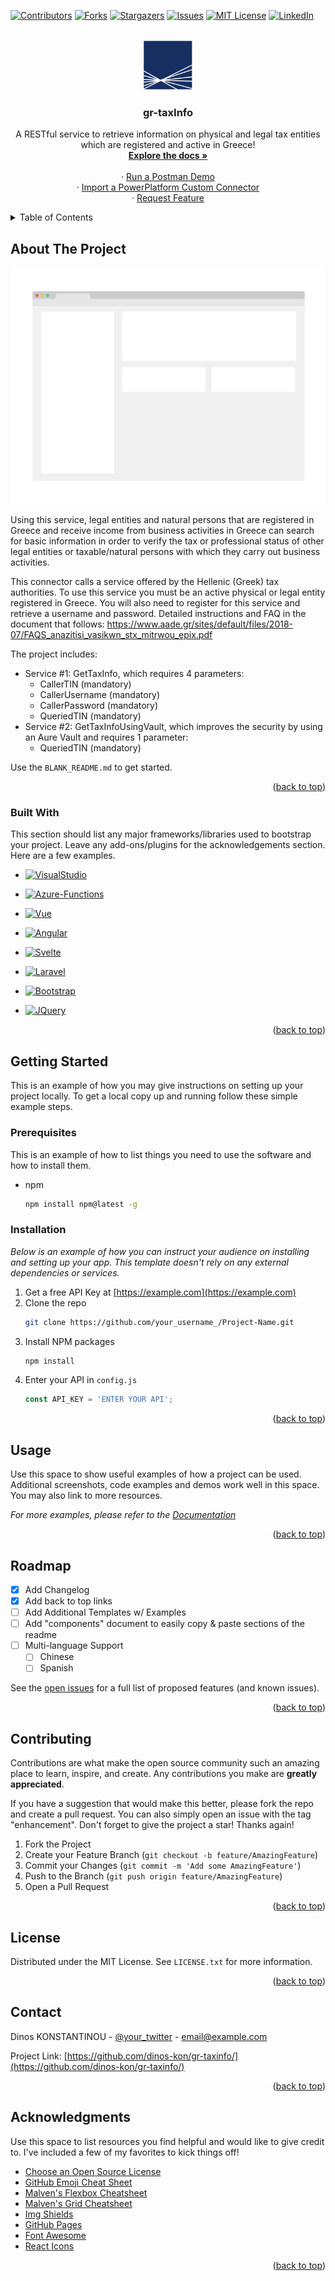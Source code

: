 <!-- Improved compatibility of back to top link: See: https://github.com/dinos-kon/gr-taxinfo/pull/73 -->
<a name="readme-top"></a>
<!--
*** Thanks for checking out the Best-README-Template. If you have a suggestion
*** that would make this better, please fork the repo and create a pull request
*** or simply open an issue with the tag "enhancement".
*** Don't forget to give the project a star!
*** Thanks again! Now go create something AMAZING! :D
-->



<!-- PROJECT SHIELDS -->
<!--
*** I'm using markdown "reference style" links for readability.
*** Reference links are enclosed in brackets [ ] instead of parentheses ( ).
*** See the bottom of this document for the declaration of the reference variables
*** for contributors-url, forks-url, etc. This is an optional, concise syntax you may use.
*** https://www.markdownguide.org/basic-syntax/#reference-style-links
-->
[![Contributors][contributors-shield]][contributors-url]
[![Forks][forks-shield]][forks-url]
[![Stargazers][stars-shield]][stars-url]
[![Issues][issues-shield]][issues-url]
[![MIT License][license-shield]][license-url]
[![LinkedIn][linkedin-shield]][linkedin-url]



<!-- PROJECT LOGO -->
<br />
<div align="center">
  <a href="https://github.com/dinos-kon/gr-taxinfo">
    <img src="images/aade-logo-greece.png" alt="Logo of aade.gr" width="80" height="80">
  </a>

  <h3 align="center">gr-taxInfo</h3>

  <p align="center">
    A RESTful service to retrieve information on physical and legal tax entities which are registered and active in Greece!
    <br />
    <a href="https://github.com/dinos-kon/gr-taxinfo"><strong>Explore the docs »</strong></a>
    <br /><br />
    ·
    <a href="https://github.com/dinos-kon/gr-taxinfo/Postman">Run a Postman Demo</a>
    <br />
    ·
    <a href="https://github.com/dinos-kon/gr-taxinfo/CustomConnector">Import a PowerPlatform Custom Connector</a>
    <br />
    ·
    <a href="https://github.com/dinos-kon/gr-taxinfo/issues">Request Feature</a>
  </p>
</div>



<!-- TABLE OF CONTENTS -->
<details>
  <summary>Table of Contents</summary>
  <ol>
    <li>
      <a href="#about-the-project">About The Project</a>
      <ul>
        <li><a href="#built-with">Built With</a></li>
      </ul>
    </li>
    <li>
      <a href="#getting-started">Getting Started</a>
      <ul>
        <li><a href="#prerequisites">Prerequisites</a></li>
        <li><a href="#installation">Installation</a></li>
      </ul>
    </li>
    <li><a href="#usage">Usage</a></li>
    <li><a href="#roadmap">Roadmap</a></li>
    <li><a href="#contributing">Contributing</a></li>
    <li><a href="#license">License</a></li>
    <li><a href="#contact">Contact</a></li>
    <li><a href="#acknowledgments">Acknowledgments</a></li>
  </ol>
</details>



<!-- ABOUT THE PROJECT -->
## About The Project

[![Product Name Screen Shot][product-screenshot]](https://example.com)

Using this service, legal entities and natural persons that are registered in Greece and receive income from business activities in Greece can search for basic information in order to verify the tax or professional status of other legal entities or taxable/natural persons with which they carry out business activities.

This connector calls a service offered by the Hellenic (Greek) tax authorities. To use this service you must be an active physical or legal entity registered in Greece. You will also need to register for this service and retrieve a username and password. Detailed instructions and FAQ in the document that follows: https://www.aade.gr/sites/default/files/2018-07/FAQS_anazitisi_vasikwn_stx_mitrwou_epix.pdf

The project includes:
* Service #1: GetTaxInfo, which requires 4 parameters:
  * CallerTIN (mandatory)
  * CallerUsername (mandatory)
  * CallerPassword (mandatory)
  * QueriedTIN (mandatory)
* Service #2: GetTaxInfoUsingVault, which improves the security by using an Aure Vault and requires 1 parameter:
  * QueriedTIN (mandatory)

Use the `BLANK_README.md` to get started.

<p align="right">(<a href="#readme-top">back to top</a>)</p>



### Built With

This section should list any major frameworks/libraries used to bootstrap your project. Leave any add-ons/plugins for the acknowledgements section. Here are a few examples.

* [![VisualStudio][VisualStudio-img]][VisualStudio-url]
* [![Azure-Functions][Azure-Functions]][Azure-Functions-url]


* [![Vue][Vue.js]][Vue-url]
* [![Angular][Angular.io]][Angular-url]
* [![Svelte][Svelte.dev]][Svelte-url]
* [![Laravel][Laravel.com]][Laravel-url]
* [![Bootstrap][Bootstrap.com]][Bootstrap-url]
* [![JQuery][JQuery.com]][JQuery-url]

<p align="right">(<a href="#readme-top">back to top</a>)</p>



<!-- GETTING STARTED -->
## Getting Started

This is an example of how you may give instructions on setting up your project locally.
To get a local copy up and running follow these simple example steps.

### Prerequisites

This is an example of how to list things you need to use the software and how to install them.
* npm
  ```sh
  npm install npm@latest -g
  ```

### Installation

_Below is an example of how you can instruct your audience on installing and setting up your app. This template doesn't rely on any external dependencies or services._

1. Get a free API Key at [https://example.com](https://example.com)
2. Clone the repo
   ```sh
   git clone https://github.com/your_username_/Project-Name.git
   ```
3. Install NPM packages
   ```sh
   npm install
   ```
4. Enter your API in `config.js`
   ```js
   const API_KEY = 'ENTER YOUR API';
   ```

<p align="right">(<a href="#readme-top">back to top</a>)</p>



<!-- USAGE EXAMPLES -->
## Usage

Use this space to show useful examples of how a project can be used. Additional screenshots, code examples and demos work well in this space. You may also link to more resources.

_For more examples, please refer to the [Documentation](https://example.com)_

<p align="right">(<a href="#readme-top">back to top</a>)</p>



<!-- ROADMAP -->
## Roadmap

- [x] Add Changelog
- [x] Add back to top links
- [ ] Add Additional Templates w/ Examples
- [ ] Add "components" document to easily copy & paste sections of the readme
- [ ] Multi-language Support
    - [ ] Chinese
    - [ ] Spanish

See the [open issues](https://github.com/dinos-kon/gr-taxinfo/issues) for a full list of proposed features (and known issues).

<p align="right">(<a href="#readme-top">back to top</a>)</p>



<!-- CONTRIBUTING -->
## Contributing

Contributions are what make the open source community such an amazing place to learn, inspire, and create. Any contributions you make are **greatly appreciated**.

If you have a suggestion that would make this better, please fork the repo and create a pull request. You can also simply open an issue with the tag "enhancement".
Don't forget to give the project a star! Thanks again!

1. Fork the Project
2. Create your Feature Branch (`git checkout -b feature/AmazingFeature`)
3. Commit your Changes (`git commit -m 'Add some AmazingFeature'`)
4. Push to the Branch (`git push origin feature/AmazingFeature`)
5. Open a Pull Request

<p align="right">(<a href="#readme-top">back to top</a>)</p>



<!-- LICENSE -->
## License

Distributed under the MIT License. See `LICENSE.txt` for more information.

<p align="right">(<a href="#readme-top">back to top</a>)</p>



<!-- CONTACT -->
## Contact

Dinos KONSTANTINOU - [@your_twitter](https://twitter.com/your_username) - email@example.com

Project Link: [https://github.com/dinos-kon/gr-taxinfo/](https://github.com/dinos-kon/gr-taxinfo/)

<p align="right">(<a href="#readme-top">back to top</a>)</p>



<!-- ACKNOWLEDGMENTS -->
## Acknowledgments

Use this space to list resources you find helpful and would like to give credit to. I've included a few of my favorites to kick things off!

* [Choose an Open Source License](https://choosealicense.com)
* [GitHub Emoji Cheat Sheet](https://www.webpagefx.com/tools/emoji-cheat-sheet)
* [Malven's Flexbox Cheatsheet](https://flexbox.malven.co/)
* [Malven's Grid Cheatsheet](https://grid.malven.co/)
* [Img Shields](https://shields.io)
* [GitHub Pages](https://pages.github.com)
* [Font Awesome](https://fontawesome.com)
* [React Icons](https://react-icons.github.io/react-icons/search)

<p align="right">(<a href="#readme-top">back to top</a>)</p>



<!-- MARKDOWN LINKS & IMAGES -->
<!-- https://www.markdownguide.org/basic-syntax/#reference-style-links -->
[contributors-shield]: https://img.shields.io/github/contributors/dinos-kon/gr-taxinfo.svg?style=for-the-badge
[contributors-url]: https://github.com/dinos-kon/gr-taxinfo/graphs/contributors
[forks-shield]: https://img.shields.io/github/forks/dinos-kon/gr-taxinfo.svg?style=for-the-badge
[forks-url]: https://github.com/dinos-kon/gr-taxinfo/network/members
[stars-shield]: https://img.shields.io/github/stars/dinos-kon/gr-taxinfo.svg?style=for-the-badge
[stars-url]: https://github.com/dinos-kon/gr-taxinfo/stargazers
[issues-shield]: https://img.shields.io/github/issues/dinos-kon/gr-taxinfo.svg?style=for-the-badge
[issues-url]: https://github.com/dinos-kon/gr-taxinfo/issues
[license-shield]: https://img.shields.io/github/license/dinos-kon/gr-taxinfo.svg?style=for-the-badge
[license-url]: https://github.com/dinos-kon/gr-taxinfo/blob/master/LICENSE.txt
[linkedin-shield]: https://img.shields.io/badge/-LinkedIn-black.svg?style=for-the-badge&logo=linkedin&colorB=555
[linkedin-url]: https://linkedin.com/in/dinos-konstantinou/
[product-screenshot]: images/screenshot.png
[VisualStudio-img]: https://img.shields.io/badge/visual%20studio-community%202022-5C2D91?logo=visualstudio
[VisualStudio-url]: https://visualstudio.microsoft.com/

[Azure-Functions]: https://img.shields.io/badge/Azure-Functions-0062AD?logo=azurefunctions
[Azure-Functions-url]: https://learn.microsoft.com/en-us/azure/azure-functions/
[Vue.js]: https://img.shields.io/badge/Vue.js-35495E?style=for-the-badge&logo=vuedotjs&logoColor=4FC08D
[Vue-url]: https://vuejs.org/
[Angular.io]: https://img.shields.io/badge/Angular-DD0031?style=for-the-badge&logo=angular&logoColor=white
[Angular-url]: https://angular.io/
[Svelte.dev]: https://img.shields.io/badge/Svelte-4A4A55?style=for-the-badge&logo=svelte&logoColor=FF3E00
[Svelte-url]: https://svelte.dev/
[Laravel.com]: https://img.shields.io/badge/Laravel-FF2D20?style=for-the-badge&logo=laravel&logoColor=white
[Laravel-url]: https://laravel.com
[Bootstrap.com]: https://img.shields.io/badge/Bootstrap-563D7C?style=for-the-badge&logo=bootstrap&logoColor=white
[Bootstrap-url]: https://getbootstrap.com
[JQuery.com]: https://img.shields.io/badge/jQuery-0769AD?style=for-the-badge&logo=jquery&logoColor=white
[JQuery-url]: https://jquery.com 
